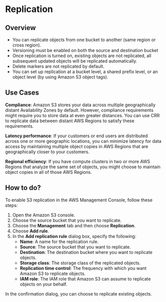 # Replication

## Overview

- You can replicate objects from one bucket to another (same region or cross region).
- Versioning must be enabled on both the source and destination bucket
- Once replication is turned on, existing objects are not replicated, all subsequent updated objects will be replicated automatically.
- Delete markers are not replicated by default.
- You can set up replication at a bucket level, a shared prefix level, or an object level (by using Amazon S3 object tags).


## Use Cases

**Compliance**: Amazon S3 stores your data across multiple geographically distant Availability Zones by default. However, compliance requirements might require you to store data at even greater distances. You can use CRR to replicate data between distant AWS Regions to satisfy these requirements.

**Latency performance**: If your customers or end users are distributed across one or more geographic locations, you can minimize latency for data access by maintaining multiple object copies in AWS Regions that are geographically closer to your customers.

**Regional efficiency**: If you have compute clusters in two or more AWS Regions that analyze the same set of objects, you might choose to maintain object copies in all of those AWS Regions.


## How to do?

To enable S3 replication in the AWS Management Console, follow these steps:

1. Open the Amazon S3 console.
2. Choose the source bucket that you want to replicate.
3. Choose the **Management** tab and then choose **Replication**.
4. Choose **Add rule**.
5. In the **Add replication rule** dialog box, specify the following:
    - **Name**: A name for the replication rule.
    - **Source**: The source bucket that you want to replicate.
    - **Destination**: The destination bucket where you want to replicate objects.
    - **Storage class**: The storage class of the replicated objects.
    - **Replication time control**: The frequency with which you want Amazon S3 to replicate objects.
    - **IAM role**: The IAM role that Amazon S3 can assume to replicate objects on your behalf.

In the confirmation dialog, you can choose to replicate existing objects.